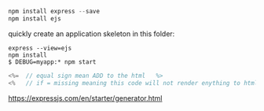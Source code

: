 

```javascript
npm install express --save
npm install ejs
```

quickly create an application skeleton in this folder:
```
express --view=ejs 
npm install
$ DEBUG=myapp:* npm start
```

```javascript
<%=  // equal sign mean ADD to the html   %>
<%   // if = missing meaning this code will not render enything to html  %>
```

https://expressjs.com/en/starter/generator.html